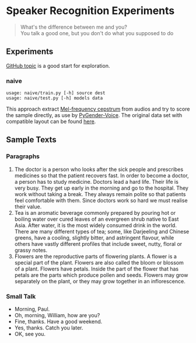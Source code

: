 # Speaker Recognition Experiments

> What's the difference between me and you?    
> You talk a good one, but you don't do what you supposed to do

## Experiments

[GitHub topic] is a good start for exploration.

### naive

    usage: naive/train.py [-h] source dest
    usage: naive/test.py [-h] models data

This approach extract [Mel-frequency cepstrum] from audios and try to score
the sample directly, as use by [PyGender-Voice][gender blog].  The original
data set with compatible layout can be found [here][gender data].

## Sample Texts

### Paragraphs

1. The doctor is a person who looks after the sick people and prescribes
   medicines so that the patient recovers fast.  In order to become a doctor,
   a person has to study medicine.  Doctors lead a hard life.  Their life
   is very busy. They get up early in the morning and go to the hospital.
   They work without taking a break.  They always remain polite so that
   patients feel comfortable with them.  Since doctors work so hard we must
   realise their value.
2. Tea is an aromatic beverage commonly prepared by pouring hot or boiling
   water over cured leaves of an evergreen shrub native to East Asia.
   After water, it is the most widely consumed drink in the world.  There are
   many different types of tea; some, like Darjeeling and Chinese greens,
   have a cooling, slightly bitter, and astringent flavour, while others have
   vastly different profiles that include sweet, nutty, floral or grassy notes.
3. Flowers are the reproductive parts of flowering plants.  A flower is
   a special part of the plant.  Flowers are also called the bloom or blossom
   of a plant.  Flowers have petals.  Inside the part of the flower that has
   petals are the parts which produce pollen and seeds.  Flowers may grow
   separately on the plant, or they may grow together in an inflorescence.

### Small Talk

* Morning, Paul.
* Oh, morning, William, how are you?
* Fine, thanks.  Have a good weekend.
* Yes, thanks.  Catch you later.
* OK, see you.

[gender blog]: https://appliedmachinelearning.wordpress.com/2017/06/14/voice-gender-detection-using-gmms-a-python-primer/
[gender data]: https://drive.google.com/open?id=1u28uP2TlL0c-VKNj3eEw9-NdsOhx-XXq
[GitHub topic]: https://github.com/topics/speaker-recognition
[Mel-frequency cepstrum]: https://en.wikipedia.org/wiki/Mel-frequency_cepstrum

